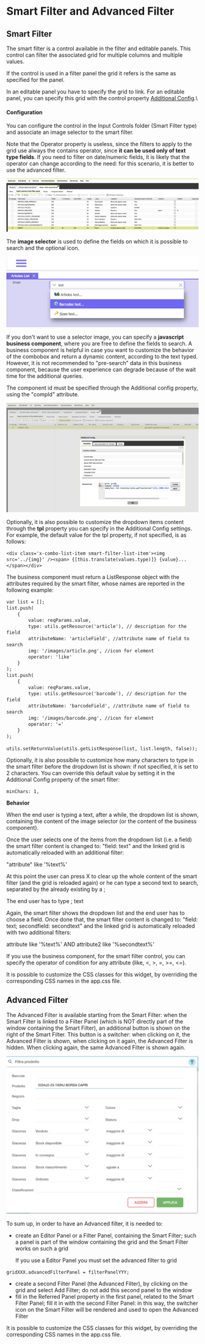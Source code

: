 # Smart Filter and Advanced Filter

## Smart Filter

The smart filter is a control available in the filter and editable panels. This control can filter the associated grid for multiple columns and multiple values.

If the control is used in a filter panel the grid it refers is the same as specified for the panel.

In an editable panel you have to specify the grid to link. For an editable panel, you can specify this grid with the control property [Additional Config](3-1-8-panels-list/3-1-8-4-controls-properties.md).\


#### Configuration

You can configure the control in the Input Controls folder (Smart Filter type) and associate an image selector to the smart filter.&#x20;

Note that the Operator property is useless, since the filters to apply to the grid use always the contains operator, since **it can be used only of text type fields**. If you need to filter on date/numeric fields, it is likely that the operator can change according to the need: for this scenario, it is better to use the advanced filter.

![](<../../../.gitbook/assets/image (4) (1).png>)

The **image selector** is used to define the fields on which it is possible to search and the optional icon.

![](<../../../.gitbook/assets/image (5).png>)

If you don't want to use a selector image, you can specify a **javascript business component**, where you are free to define the fields to search. A business component is helpful in case you want to customize the behavior of the combobox and return a dynamic content, according to the text typed. However, it is not recommended to "pre-search" data in this business component, because the user experience can degrade because of the wait time for the additional queries.

The component id must be specified through the Additional config property, using the "compId" attribute.

![](<../../../.gitbook/assets/image (3).png>)

Optionally, it is also possible to customize the dropdown items content through the **tpl** property you can specify in the Additional Config settings. For example, the default value for the tpl property, if not specified, is as follows:

```
<div class='x-combo-list-item smart-filter-list-item'><img src='../{img}' /><span> {[this.translate(values.type)]} {value}...</span></div>
```



The business component must return a ListResponse object with the attributes required by the smart filter, whose names are reported in the following example:

```
var list = [];
list.push(
    {
        value: reqParams.value,
        type: utils.getResource('article'), // description for the field
        attributeName: 'articleField', //attribute name of field to search
        img: '/images/article.png', //icon for element
        operator: 'like'
    }
);
list.push(
    {
        value: reqParams.value,
        type: utils.getResource('barcode'), // description for the field
        attributeName: 'barcodeField', //attribute name of field to search
        img: '/images/barcode.png', //icon for element
        operator: '='
    }
);

utils.setReturnValue(utils.getListResponse(list, list.length, false));
```

Optionally, it is also possibile to customize how many characters to type in the smart filter before the dropdown list is shown: if not specified, it is set to 2 characters. You can override this default value by setting it in the Additional Config property of the smart filter:

```
minChars: 1,
```



**Behavior**

When the end user is typing a text, after a while, the dropdown list is shown, containing the content of the image selector (or the content of the business component).

Once the user selects one of the items from the dropdown list (i.e. a field) the smart filter content is changed to: "field: text" and the linked grid is automatically reloaded with an additional filter:

&#x20;"attribute" like '%text%'

At this point the user can press X to clear up the whole content of the smart filter (and the grid is reloaded again) or he can type a second text to search, separated by the already existing by a ;

The end user has to type ; text

Again, the smart filter shows the dropdown list and the end user has to choose a field. Once done that, the smart filter content is changed to: "field: text; secondfield: secondtext" and the linked grid is automatically reloaded with two additional filters:

&#x20;attribute like '%text%' AND  attribute2 like '%secondtext%'&#x20;

If you use the business component, for the smart filter control, you can specify the operator of condition for any attribute (like, <, >, =, >=, <=).

It is possible to customize the CSS classes for this widget, by overriding the corresponding CSS names in the app.css file.

## Advanced Filter

The Advanced Filter is available starting from the Smart Filter: when the Smart Filter is linked to a Filter Panel (which is NOT directly part of the window containing the Smart Filter), an additional button is shown on the right of the Smart Filter. This button is a switcher: when clicking on it, the Advanced Filter is shown, when clicking on it again, the Advanced Filter is hidden. When clicking again, the same Advanced Filter is shown again.

![](../../../.gitbook/assets/schermata-2021-06-24-alle-09.35.25.png)

To sum up, in order to have an Advanced filter, it is needed to:

*   create an Editor Panel or a Filter Panel, containing the Smart Filter; such a panel is part of the window containing the grid and the Smart Filter works on such a grid

    If you use a Editor Panel you must set the advanced filter to grid

```
gridXXX.advancedFilterPanel = filterPanelYYY;
```

* create a second Filter Panel (the Advanced Filter), by clicking on the grid and select Add Filter; do not add this second panel to the window
* fill in the Referred Panel property in the first panel, related to the Smart Filter Panel; fill it in with the second Filter Panel: in this way, the switcher icon on the Smart Filter will be rendered and used to open the Advanced Filter

It is possible to customize the CSS classes for this widget, by overriding the corresponding CSS names in the app.css file.







